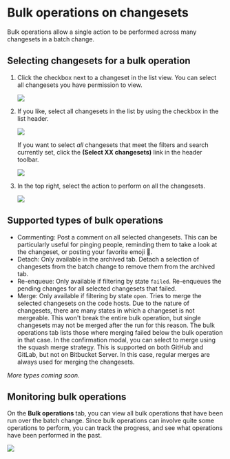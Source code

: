 # Bulk operations on changesets

Bulk operations allow a single action to be performed across many changesets in a batch change.

## Selecting changesets for a bulk operation

1. Click the checkbox next to a changeset in the list view. You can select all changesets you have permission to view.

    <img src="https://sourcegraphstatic.com/docs/images/batch_changes/select_changeset.png" class="screenshot">
1. If you like, select all changesets in the list by using the checkbox in the list header.
    
    <img src="https://sourcegraphstatic.com/docs/images/batch_changes/select_all_changesets_in_view.png" class="screenshot">
    
    If you want to select _all_ changesets that meet the filters and search currently set, click the **(Select XX changesets)** link in the header toolbar.

    <img src="https://sourcegraphstatic.com/docs/images/batch_changes/select_all_changesets.png" class="screenshot">
1. In the top right, select the action to perform on all the changesets.

    <img src="https://sourcegraphstatic.com/docs/images/batch_changes/select_bulk_operation_type.png" class="screenshot">

## Supported types of bulk operations

- Commenting: Post a comment on all selected changesets. This can be particularly useful for pinging people, reminding them to take a look at the changeset, or posting your favorite emoji 🦡.
- Detach: Only available in the archived tab. Detach a selection of changesets from the batch change to remove them from the archived tab.
- Re-enqueue: Only available if filtering by state `failed`. Re-enqueues the pending changes for all selected changesets that failed.
- Merge: Only available if filtering by state `open`. Tries to merge the selected changesets on the code hosts. Due to the nature of changesets, there are many states in which a changeset is not mergeable. This won't break the entire bulk operation, but single changesets may not be merged after the run for this reason. The bulk operations tab lists those where merging failed below the bulk operation in that case. In the confirmation modal, you can select to merge using the squash merge strategy. This is supported on both GitHub and GitLab, but not on Bitbucket Server. In this case, regular merges are always used for merging the changesets.

_More types coming soon._

## Monitoring bulk operations

On the **Bulk operations** tab, you can view all bulk operations that have been run over the batch change. Since bulk operations can involve quite some operations to perform, you can track the progress, and see what operations have been performed in the past.

<img src="https://sourcegraphstatic.com/docs/images/batch_changes/bulk_operations_tab.png" class="screenshot">
